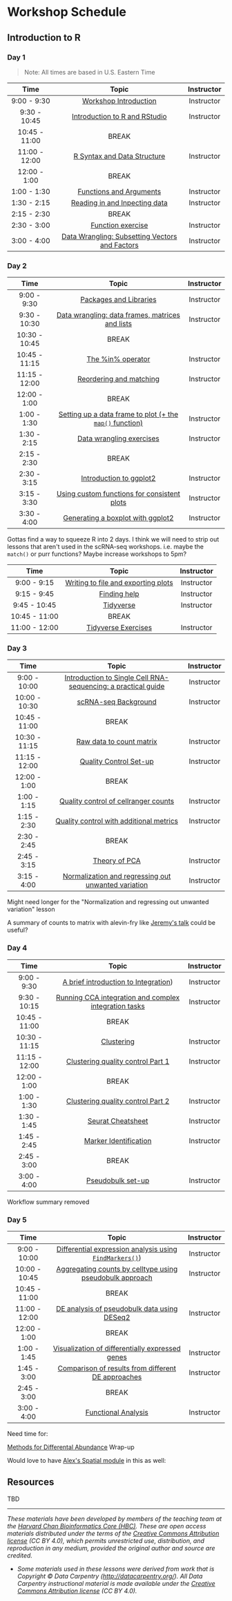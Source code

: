 # Workshop Schedule


## Introduction to R

### Day 1 

> Note: All times are based in U.S. Eastern Time

| Time |  Topic  | Instructor |
|:-----------:|:----------:|:--------:|
| 9:00 - 9:30 | [Workshop Introduction](../lectures/workshop_intro_slides.pdf) | Instructor |
| 9:30 - 10:45 | [Introduction to R and RStudio](https://hbctraining.github.io/Intro-to-R-flipped/lessons/01_introR-R-and-RStudio.html) | Instructor |
| 10:45 - 11:00 | BREAK | |
| 11:00 - 12:00 | [R Syntax and Data Structure](https://hbctraining.github.io/Intro-to-R-flipped/lessons/02_introR-syntax-and-data-structures.html) | Instructor |
| 12:00 - 1:00 | BREAK |
| 1:00 - 1:30 | [Functions and Arguments](https://hbctraining.github.io/Intro-to-R-flipped/lessons/03_introR-functions-and-arguments.html) | Instructor |
| 1:30 - 2:15 | [Reading in and Inpecting data](https://hbctraining.github.io/Intro-to-R-flipped/lessons/06_reading_and_data_inspection.html) | Instructor |
| 2:15 - 2:30 | BREAK | |
| 2:30 - 3:00 | [Function exercise](https://hbctraining.github.io/Intro-to-R-flipped/activities/Day2_activities.html) | Instructor |
| 3:00 - 4:00 | [Data Wrangling: Subsetting Vectors and Factors](https://hbctraining.github.io/Intro-to-R-flipped/lessons/05_introR-data-wrangling.html) | Instructor |

### Day 2

| Time |  Topic  | Instructor |
|:-----------:|:----------:|:--------:|
| 9:00 - 9:30 | [Packages and Libraries](https://hbctraining.github.io/Intro-to-R-flipped/lessons/04_introR_packages.html) | Instructor |
| 9:30 - 10:30 | [Data wrangling: data frames, matrices and lists](https://hbctraining.github.io/Intro-to-R-flipped/lessons/07_introR-data-wrangling2.html) | Instructor |
| 10:30 - 10:45 | BREAK | |
| 10:45 - 11:15 | [The %in% operator](https://hbctraining.github.io/Intro-to-R-flipped/lessons/08_identifying-matching-elements.html) | Instructor |
| 11:15 - 12:00 | [Reordering and matching](https://hbctraining.github.io/Intro-to-R-flipped/lessons/09_reordering-to-match-datasets.html) | Instructor |
| 12:00 - 1:00 | BREAK |
| 1:00 - 1:30 | [Setting up a data frame to plot (+ the `map()` function)](https://hbctraining.github.io/Intro-to-R-flipped/lessons/10_setting_up_to_plot.html) | Instructor |
| 1:30 - 2:15 | [Data wrangling exercises](https://hbctraining.github.io/Intro-to-R-flipped/activities/Day3_activities.html) | Instructor |
| 2:15 - 2:30 | BREAK | |
| 2:30 - 3:15 | [Introduction to ggplot2](https://hbctraining.github.io/Intro-to-R-flipped/lessons/11_ggplot2.html) | Instructor |
| 3:15 - 3:30 | [Using custom functions for consistent plots](https://hbctraining.github.io/Intro-to-R-flipped/lessons/011b_Custom_Functions_ggplot2.html) | Instructor |
| 3:30 - 4:00 | [Generating a boxplot with ggplot2](https://hbctraining.github.io/Intro-to-R-flipped/lessons/12_boxplot_exercise.html) | Instructor |

Gottas find a way to squeeze R into 2 days. I think  we will need to strip out lessons that aren't used in the scRNA-seq workshops. i.e. maybe the `match()` or purr functions? Maybe increase workshops to 5pm?

| Time |  Topic  | Instructor |
|:-----------:|:----------:|:--------:|
| 9:00 - 9:15 | [Writing to file and exporting plots](https://hbctraining.github.io/Intro-to-R-flipped/lessons/04_introR_packages.html) | Instructor |
| 9:15 - 9:45 | [Finding help](https://hbctraining.github.io/Intro-to-R-flipped/lessons/07_introR-data-wrangling2.html) | Instructor |
| 9:45 - 10:45 | [Tidyverse](https://hbctraining.github.io/Intro-to-R-flipped/lessons/08_identifying-matching-elements.html) | Instructor |
| 10:45 - 11:00 | BREAK | |
| 11:00 - 12:00 | [Tidyverse Exercises](https://hbctraining.github.io/Intro-to-R-flipped/activities/Day4_activities.html) | Instructor |


### Day 3

| Time |  Topic  | Instructor |
|:-----------:|:----------:|:--------:|
| 9:00 - 10:00 | [Introduction to Single Cell RNA-sequencing: a practical guide](https://github.com/hbctraining/Intro-to-scRNAseq/blob/master/slides/072624_Chan_scRNAseq_workshop_Arpita_Kulkarni.pdf) | Instructor |
| 10:00 - 10:30 | [scRNA-seq Background](https://hbctraining.github.io/Intro-to-scRNAseq/lessons/01_intro_to_scRNA-seq.html) | Instructor |
| 10:45 - 11:00 | BREAK | |
| 10:30 - 11:15 | [Raw data to count matrix](https://hbctraining.github.io/Intro-to-scRNAseq/lessons/02_SC_generation_of_count_matrix.html) | Instructor |
| 11:15 - 12:00 | [Quality Control Set-up](https://hbctraining.github.io/Intro-to-scRNAseq/lessons/03_SC_quality_control-setup.html) | Instructor |
| 12:00 - 1:00 | BREAK |
| 1:00 - 1:15 | [Quality control of cellranger counts](https://hbctraining.github.io/Intro-to-scRNAseq/lessons/04_cellranger_QC.html) | Instructor |
| 1:15 - 2:30 | [Quality control with additional metrics](https://hbctraining.github.io/Intro-to-scRNAseq/lessons/04_SC_quality_control.html) | Instructor |
| 2:30 - 2:45 | BREAK | |
| 2:45 - 3:15 | [Theory of PCA](https://hbctraining.github.io/Intro-to-scRNAseq/lessons/05_theory_of_PCA.html) | Instructor |
| 3:15 - 4:00 | [Normalization and regressing out unwanted variation](https://hbctraining.github.io/Intro-to-scRNAseq/lessons/06_SC_SCT_normalization.html) | Instructor |

Might need longer for the "Normalization and regressing out unwanted variation" lesson

A summary of counts to matrix with alevin-fry like [Jeremy's talk](https://jeremymsimon.github.io/DS_scRNA_20240228/DS_scRNA_20240228.html) could be useful?

### Day 4

| Time |  Topic  | Instructor |
|:-----------:|:----------:|:--------:|
| 9:00 - 9:30 | [A brief introduction to Integration](https://hbctraining.github.io/Intro-to-scRNAseq/lessons/06a_integration_cca_theory.html)) | Instructor |
| 9:30 - 10:15 | [Running CCA integration and complex integration tasks](https://hbctraining.github.io/Intro-to-scRNAseq/lessons/06b_integration_code_harmony.html) | Instructor |
| 10:45 - 11:00 | BREAK | |
| 10:30 - 11:15 | [Clustering](https://hbctraining.github.io/Intro-to-scRNAseq/lessons/02_SC_generation_of_count_matrix.html) | Instructor |
| 11:15 - 12:00 | [Clustering quality control Part 1](https://hbctraining.github.io/Intro-to-scRNAseq/lessons/08_SC_clustering_quality_control.html) | Instructor |
| 12:00 - 1:00 | BREAK  |
| 1:00 - 1:30 | [Clustering quality control Part 2](https://hbctraining.github.io/Intro-to-scRNAseq/lessons/08_SC_clustering_quality_control.html) | Instructor |
| 1:30 - 1:45 | [Seurat Cheatsheet](https://hbctraining.github.io/Intro-to-scRNAseq/lessons/seurat_cheatsheet.html) | Instructor |
| 1:45 - 2:45 | [Marker Identification](https://hbctraining.github.io/Intro-to-scRNAseq/lessons/09_merged_SC_marker_identification.html) | Instructor |
| 2:45 - 3:00 | BREAK | |
| 3:00 - 4:00 | [Pseudobulk set-up](https://hbctraining.github.io/Pseudobulk-for-scRNAseq/lessons/01_setup_intro_dataset.html) | Instructor |

Workflow summary removed

### Day 5

| Time |  Topic  | Instructor |
|:-----------:|:----------:|:--------:|
| 9:00 - 10:00 | [Differential expression analysis using `FindMarkers()`](https://hbctraining.github.io/Pseudobulk-for-scRNAseq/lessons/02_DEanalysis_using_FindMarkers.html)) | Instructor |
| 10:00 - 10:45 | [Aggregating counts by celltype using pseudobulk approach](https://hbctraining.github.io/Pseudobulk-for-scRNAseq/lessons/03_pseudobulk_DESeq2.html) | Instructor |
| 10:45 - 11:00 | BREAK | |
| 11:00 - 12:00 | [DE analysis of pseudobulk data using DESeq2](https://hbctraining.github.io/Pseudobulk-for-scRNAseq/lessons/04_pseudobulk_DE_analysis.html) | Instructor |
| 12:00 - 1:00 | BREAK  |
| 1:00 - 1:45 | [Visualization of differentially expressed genes](https://hbctraining.github.io/Intro-to-scRNAseq/lessons/05_pseudobulk_DE_visualizations.html) | Instructor |
| 1:45 - 3:00 | [Comparison of results from different DE approaches](https://hbctraining.github.io/Pseudobulk-for-scRNAseq/lessons/06_DE_comparisons.html) | Instructor |
| 2:45 - 3:00 | BREAK | |
| 3:00 - 4:00 | [Functional Analysis](https://hbctraining.github.io/Pseudobulk-for-scRNAseq/lessons/07_functional_analysis_pseudobulk.html) | Instructor |

Need time for:

[Methods for Differental Abundance](https://hbctraining.github.io/Pseudobulk-for-scRNAseq/lessons/08_differential_abundance.html) 
Wrap-up



Would love to have [Alex's Spatial module](https://hbctraining.github.io/spatial_nanocourse/lessons/visium_hd.html) in this as well:


## Resources
TBD

***

*These materials have been developed by members of the teaching team at the [Harvard Chan Bioinformatics Core (HBC)](http://bioinformatics.sph.harvard.edu/). These are open access materials distributed under the terms of the [Creative Commons Attribution license](https://creativecommons.org/licenses/by/4.0/) (CC BY 4.0), which permits unrestricted use, distribution, and reproduction in any medium, provided the original author and source are credited.*

* *Some materials used in these lessons were derived from work that is Copyright © Data Carpentry (http://datacarpentry.org/). 
All Data Carpentry instructional material is made available under the [Creative Commons Attribution license](https://creativecommons.org/licenses/by/4.0/) (CC BY 4.0).*
